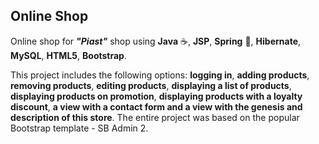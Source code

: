  Online Shop
  -----------

Online shop for ***"Piast"*** shop using **Java** :coffee:, **JSP**, **Spring** :leaves:, **Hibernate**, **MySQL**, **HTML5**, **Bootstrap**.

This project includes the following options: **logging in**, **adding products**, **removing products**, **editing products**, **displaying a list of products**, 
**displaying products on promotion**, **displaying products with a loyalty discount**, **a view with a contact form and a view with the genesis and description
of this store**. The entire project was based on the popular Bootstrap template - SB Admin 2.
